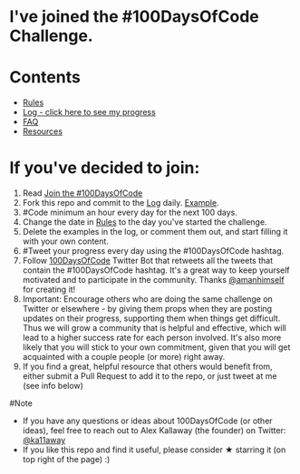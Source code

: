 # I've joined the #100DaysOfCode Challenge.

# Contents
- [Rules](https://github.com/Jhongilp/100-days-of-code/blob/master/rules.md)
- [Log - click here to see my progress](https://github.com/Selly007/100-Days-Code-Agenda/blob/master/logo.png)
- [FAQ](https://github.com/kallaway/100-days-of-code/blob/master/FAQ.md)
- [Resources](https://github.com/kallaway/100-days-of-code/blob/master/resources.md)

# If you've decided to join:
1. Read [Join the #100DaysOfCode](https://www.freecodecamp.org/news/join-the-100daysofcode-556ddb4579e4/)
2. Fork this repo and commit to the [Log](https://github.com/Selly007/100-Days-Code-Agenda/blob/master/logo.png) daily. [Example](https://github.com/Kallaway/100-days-kallaway-log).
3. #Code minimum an hour every day for the next 100 days.
4. Change the date in [Rules](https://github.com/Jhongilp/100-days-of-code/blob/master/rules.md) to the day you've started the challenge.
5. Delete the examples in the log, or comment them out, and start filling it with your own content.
6. #Tweet your progress every day using the #100DaysOfCode hashtag.
7. Follow [100DaysOfCode](https://twitter.com/_100DaysOfCode) Twitter Bot that retweets all the tweets that contain the #100DaysOfCode hashtag. It's a great way to keep yourself motivated and to participate in the community. Thanks [@amanhimself](https://twitter.com/amanhimself) for creating it!
8. Important: Encourage others who are doing the same challenge on Twitter or elsewhere - by giving them props when they are posting updates on their progress, supporting them when things get difficult. Thus we will grow a community that is helpful and effective, which will lead to a higher success rate for each person involved. It's also more likely that you will stick to your own commitment, given that you will get acquainted with a couple people (or more) right away.
9. If you find a great, helpful resource that others would benefit from, either submit a Pull Request to add it to the repo, or just tweet at me (see info below)

#Note
- If you have any questions or ideas about 100DaysOfCode (or other ideas), feel free to reach out to Alex Kallaway (the founder) on Twitter: [@ka11away](https://twitter.com/ka11away)
- If you like this repo and find it useful, please consider ★ starring it (on top right of the page) :)
